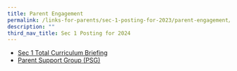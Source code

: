 ```yaml
---
title: Parent Engagement
permalink: /links-for-parents/sec-1-posting-for-2023/parent-engagement/
description: ""
third_nav_title: Sec 1 Posting for 2024
---
```

* [Sec 1 Total Curriculum Briefing](/links-for-parents/parent-engagement/sec-1-total-curriculum-briefing)
* [Parent Support Group (PSG)](/links-for-parents/parent-engagement/parent-support-group-psg)